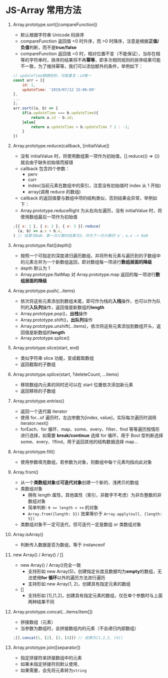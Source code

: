 # JS-Array 常用方法

1. Array.prototype.sort([compareFunction])

   - 默认根据字符串 Unicode 码排序
   - compareFunction 返回值 <0 时升序，而 >0 时降序，注意是根据**正值/负值**判断，而不是**true/false**
   - compareFunction 返回值 =0 时，相对位置不变（不能保证），当存在相等的字符串时，排序的结果将不再**幂等**，即多次相同规则的排序结果可能不一致，为了维持幂等，我们可以添加额外的条件，举例如下：

   ```js
   // updateTime精确到秒，可能重复；id唯一
   const arr = [{
       id: 1,
       updateTime: '2019/07/12 15:06:09'
   },
   ...
   ];
   arr.sort((a, b) => {
       if(a.updateTime === b.updateTime){
           return a.id - b.id;
       }else{
           return a.updateTime > b.updateTime ? 1 : -1;
       }
   })
   ```

2. Array.prototype.reduce(callback, [initialValue])

   - 没有 initialValue 时，将使用数组第一项作为初始值，[].reduce(() => {})就会由于缺失初始值而报错
   - callback 包含四个参数：
     - perv
     - curr
     - index(当前元素在数组中的索引，注意没有初始值时 index 从 1 开始)
     - array(调用 reduce 的数组)
   - callback 的返回值要与数组中项的结构类似，否则结果会异常，举例如下：
   - Array.prototype.reduceRight 为从右向左遍历，没有 initialValue 时，将使用数组最后一项作为初始值

   ```js
   ;[{ x: 1 }, { x: 2 }, { x: 3 }].reduce(
     (a, b) => a.x + b.x,
   ) // 结果为NaN，第一次计算的结果为3，作为下一次计算的'a'，a.x -> NaN
   ```

3. Array.prototype.flat([depth])

   - 按照一个可指定的深度递归遍历数组，并将所有元素与遍历到的子数组中的元素合并为一个新数组返回，即对数组每一项进行**数组层面的降级**
   - depth 默认为 1
   - Array.prototype.flatMap 对 Array.prototype.map 返回的每一项进行**数组层面的降级**

4. Array.prototype.push(...items)

   - 依次将这些元素添加到数组末尾，即可作为栈的**入栈**操作，也可以作为队列的**入队列**操作，返回值是新数组的**length**
   - Array.prototype.pop()，**出栈**操作
   - Array.prototype.shift()，**出队列**操作
   - Array.prototype.unshift(...items)，依次将这些元素添加到数组开头，返回值是新数组的**length**
   - Array.prototype.splice()

5. Array.prototype.slice(start, end)

   - 类似字符串 slice 功能，变成截取数组
   - 返回截取的子数组

6. Array.prototype.splice(start, ?deleteCount, ...items)

   - 移除数组内元素的同时还可以在 start 位置依次添加新元素
   - 返回移除的子数组

7. Array.prototype.entries()

   - 返回一个迭代器 iterator
   - 使用 for...of 遍历时，左边参数为[index, value]，实际每次遍历时调用 iterator.next()
   - forEach、for 循环、map、some、every、filter、find 等等遍历按情形进行选择，如需要 **break/continue** 选择 for 循环，用于 Bool 型判断选择 some、every、!!find，用于返回其他的结构数据选择 map...

8. Array.prototype.fill()

   - 使用参数填充数组，若参数为对象，则数组中每个元素均指向此对象

9. Array.from()

   - 从一个**类数组对象**或**可迭代对象**创建一个新的、浅拷贝的数组
   - 类数组对象
     - 拥有 length 属性，其他属性（索引，非数字不考虑）为非负整数的非数组对象
     - 简单判断: `0 <= length < +∞` 的对象
     - `Array.from({length: 5})` 效果等价于 `Array.apply(null, {length: 5})`
   - 类数组对象不一定可迭代，但可迭代一定是数组 or 类数组对象

10. Array.isArray()

    - 判断传入数据是否为数组，等于 instanceof

11. new Array() / Array() / []

    - new Array() / Array()完全一致
      - 支持形如 new Array(5)，创建指定长度且数据均为**empty**的数组，无法使用**for 循环**以外的遍历方法进行遍历
      - 支持形如 new Array(1, 2)，创建具有指定元素的数组
    - []
      - 支持形如 [1],[1,2]，创建具有指定元素的数组，仅在单个参数时与上面两种结果不同

12. Array.prototype.concat(...items/item[])

    - 拼接数组（元素）
    - 当参数为数组时，会拼接数组内的元素（不会递归内部数组）

    ```js
    ;[].concat(1, [2], [3, [4]]) // 结果为[1,2,3, [4]]
    ```

13. Array.prototype.join([separator])

    - 指定拼接符来拼接数组中的元素
    - 如果未指定拼接符则默认使用`,`
    - 如果需要，会先将元素转为`string`
